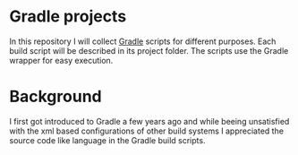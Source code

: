# Gradle projects
In this repository I will collect [Gradle](https://gradle.org) scripts for different purposes. Each build script will be described in its project folder. The scripts use the Gradle wrapper for easy execution.
# Background
I first got introduced to Gradle a few years ago and while beeing unsatisfied with the xml based configurations of other build systems I appreciated the source code like language in the Gradle build scripts.